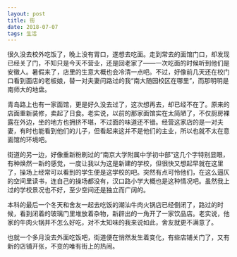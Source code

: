 ```yaml
---
layout: post
title: 街
date: 2018-07-07
tags: 生活
---
```

很久没去校外吃饭了，晚上没有胃口，遂想去吃面。走到常去的面馆门口，却发现已经关了门，不知只是今天不营业，还是回老家了——一次吃面的时候听到他们是安徽人。暑假来了，店里的生意大概也会冷清一点吧。不过，好像前几天还在校门口看到面店的老板娘，替一对夫妻问路过的我“南大随园校区在哪里”，而那明明是南师大的地盘。

青岛路上也有一家面馆，更是好久没去过了，这次想再去，却已经不在了。原来的店面重新装修，卖起了日食。老实说，以前的那家面馆实在太简陋了，不仅厨房裸露在外边，坐的地方也拥挤不堪，不过面的味道还不错。经营这家店的是一对夫妻，有时也能看到他们的儿子，但看起来这并不是他们的主业，所以也就不太在意面馆的环境吧。

街道的另一边，好像重新粉刷过的“南京大学附属中学初中部”这几个字特别显眼，有种焕然一新的感觉，一度让我以为这是新建的学校，但很快又想起早就在这里了，操场上经常可以看到的学生便是这学校的吧。突然有点可怜他们，在这么逼仄的空间里读书，连自己的操场都没有，汉口路小学大概也是这种情况吧。虽然我上过的学校景况也不好，至少空间还是独立而广阔的。

本科的最后一个冬天和舍友一起去吃饭的潮汕牛肉火锅店已经倒闭了，路过的时候，看到闭着的玻璃门里堆放着杂物，新辟出的一角开了一家饮品店。老实说，他家的牛肉火锅并不怎么好吃，对不太知味的我来说如此，舍友就更不满意了。

也就一个多月没去外面吃饭吧，街道便在悄然发生着变化，有些店铺关门了，又有新的店铺开张，不变的唯有街上的热闹。